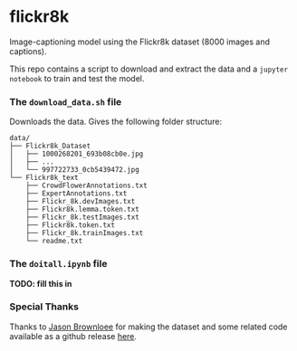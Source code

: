 # flickr8k

Image-captioning model using the Flickr8k dataset (8000 images and captions).

This repo contains a script to download and extract the data and a `jupyter notebook` to train and test the model.

### The `download_data.sh` file

Downloads the data. Gives the following folder structure:

```
data/
├── Flickr8k_Dataset
│   ├── 1000268201_693b08cb0e.jpg
│   ├── ...
│   └── 997722733_0cb5439472.jpg
└── Flickr8k_text
    ├── CrowdFlowerAnnotations.txt
    ├── ExpertAnnotations.txt
    ├── Flickr_8k.devImages.txt
    ├── Flickr8k.lemma.token.txt
    ├── Flickr_8k.testImages.txt
    ├── Flickr8k.token.txt
    ├── Flickr_8k.trainImages.txt
    └── readme.txt
```

### The `doitall.ipynb` file

**TODO: fill this in**

### Special Thanks

Thanks to [Jason Brownloee](https://github.com/jbrownlee) for making the dataset and some related code available as a github release [here](https://github.com/jbrownlee/Datasets/releases/tag/Flickr8k).
